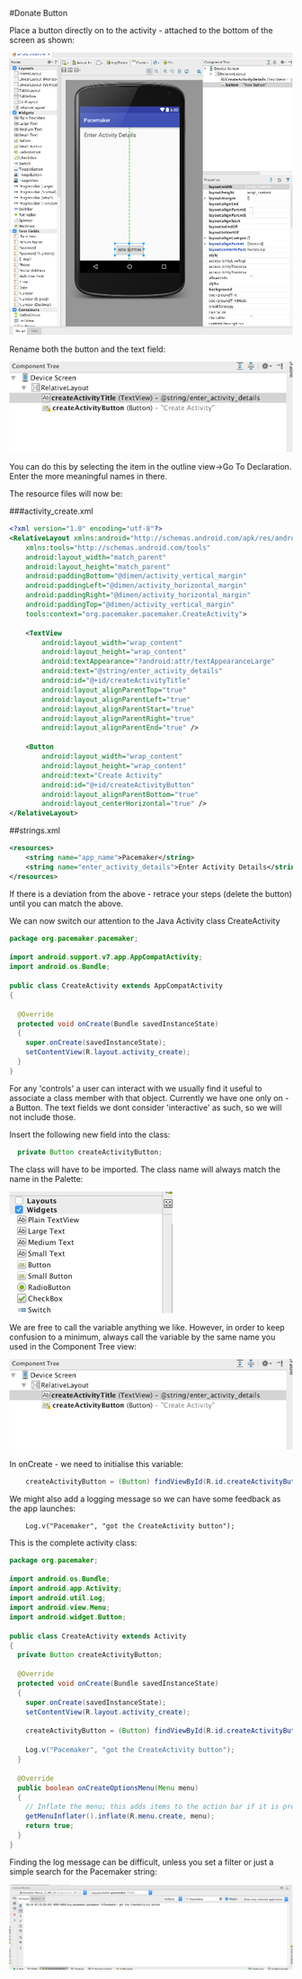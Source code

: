 #Donate Button

Place a button directly on to the activity - attached to the bottom of the screen as shown:

![Android Visual Designer](img/a12.png)

Rename both the button and the text field:

![Outline View](img/a13.png)

You can do this by selecting the item in the outline view->Go To Declaration. Enter the more meaningful names in there.

The resource files will now be: 

###activity_create.xml 

~~~xml
<?xml version="1.0" encoding="utf-8"?>
<RelativeLayout xmlns:android="http://schemas.android.com/apk/res/android"
    xmlns:tools="http://schemas.android.com/tools"
    android:layout_width="match_parent"
    android:layout_height="match_parent"
    android:paddingBottom="@dimen/activity_vertical_margin"
    android:paddingLeft="@dimen/activity_horizontal_margin"
    android:paddingRight="@dimen/activity_horizontal_margin"
    android:paddingTop="@dimen/activity_vertical_margin"
    tools:context="org.pacemaker.pacemaker.CreateActivity">

    <TextView
        android:layout_width="wrap_content"
        android:layout_height="wrap_content"
        android:textAppearance="?android:attr/textAppearanceLarge"
        android:text="@string/enter_activity_details"
        android:id="@+id/createActivityTitle"
        android:layout_alignParentTop="true"
        android:layout_alignParentLeft="true"
        android:layout_alignParentStart="true"
        android:layout_alignParentRight="true"
        android:layout_alignParentEnd="true" />

    <Button
        android:layout_width="wrap_content"
        android:layout_height="wrap_content"
        android:text="Create Activity"
        android:id="@+id/createActivityButton"
        android:layout_alignParentBottom="true"
        android:layout_centerHorizontal="true" />
</RelativeLayout>

~~~

##strings.xml

~~~xml
<resources>
    <string name="app_name">Pacemaker</string>
    <string name="enter_activity_details">Enter Activity Details</string>
</resources>

~~~

If there is a deviation from the above - retrace your steps (delete the button) until you can match the above.

We can now switch our attention to the Java Activity class CreateActivity

~~~java
package org.pacemaker.pacemaker;

import android.support.v7.app.AppCompatActivity;
import android.os.Bundle;

public class CreateActivity extends AppCompatActivity
{

  @Override
  protected void onCreate(Bundle savedInstanceState)
  {
    super.onCreate(savedInstanceState);
    setContentView(R.layout.activity_create);
  }
}
~~~

For any 'controls' a user can interact with we usually find it useful to associate a class member with that object. Currently we have one only on - a Button. The text fields we dont consider 'interactive' as such, so we will not include those.

Insert the following new field into the class:

~~~java
  private Button createActivityButton;
~~~

The class will have to be imported. The class name will always match the name in the Palette:

![](img/a14.png)

We are free to call the variable anything we like. However, in order to keep confusion to a minimum, always call the variable by the same name you used in the Component Tree view:

![](img/a13.png)

In onCreate - we need to initialise this variable:

~~~java
    createActivityButton = (Button) findViewById(R.id.createActivityButton);
~~~

We might also add a logging message so we can have some feedback as the app launches:

~~~
    Log.v("Pacemaker", "got the CreateActivity button");
~~~

This is the complete activity class:

~~~java
package org.pacemaker;

import android.os.Bundle;
import android.app.Activity;
import android.util.Log;
import android.view.Menu;
import android.widget.Button;

public class CreateActivity extends Activity
{
  private Button createActivityButton;
  
  @Override
  protected void onCreate(Bundle savedInstanceState)
  {
    super.onCreate(savedInstanceState);
    setContentView(R.layout.activity_create);
    
    createActivityButton = (Button) findViewById(R.id.createActivityButton);
    
    Log.v("Pacemaker", "got the CreateActivity button");
  }

  @Override
  public boolean onCreateOptionsMenu(Menu menu)
  {
    // Inflate the menu; this adds items to the action bar if it is present.
    getMenuInflater().inflate(R.menu.create, menu);
    return true;
  }
}
~~~

Finding the log message can be difficult, unless you set a filter or just a simple search for the Pacemaker string:

![](img/a15.png)


